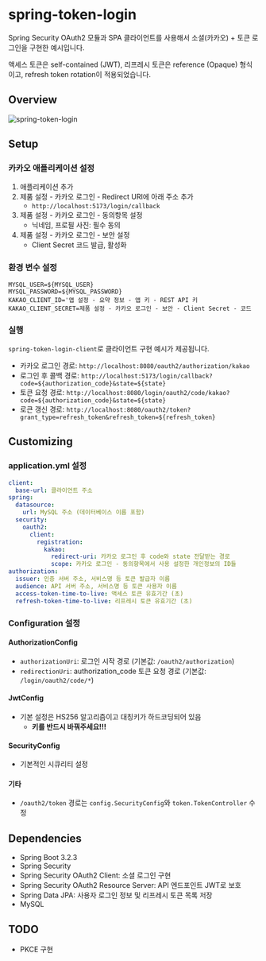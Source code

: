 # spring-token-login

Spring Security OAuth2 모듈과 SPA 클라이언트를 사용해서 소셜(카카오) + 토큰 로그인을 구현한 예시입니다.

액세스 토큰은 self-contained (JWT), 리프레시 토큰은 reference (Opaque) 형식이고, refresh token rotation이 적용되었습니다.

## Overview
![spring-token-login](https://github.com/Lechros/spring-token-login/assets/6011621/1c3ed9c1-61b3-4718-b748-03d34a8b8215)


## Setup

### 카카오 애플리케이션 설정

1. 애플리케이션 추가
2. 제품 설정 - 카카오 로그인 - Redirect URI에 아래 주소 추가
    - `http://localhost:5173/login/callback`
3. 제품 설정 - 카카오 로그인 - 동의항목 설정
    - 닉네임, 프로필 사진: 필수 동의
4. 제품 설정 - 카카오 로그인 - 보안 설정
    - Client Secret 코드 발급, 활성화

### 환경 변수 설정

```
MYSQL_USER=${MYSQL_USER}
MYSQL_PASSWORD=${MYSQL_PASSWORD}
KAKAO_CLIENT_ID='앱 설정 - 요약 정보 - 앱 키 - REST API 키
KAKAO_CLIENT_SECRET=제품 설정 - 카카오 로그인 - 보안 - Client Secret - 코드
```

### 실행

`spring-token-login-client`로 클라이언트 구현 예시가 제공됩니다.

- 카카오 로그인 경로: `http://localhost:8080/oauth2/authorization/kakao`
- 로그인 후 콜백 경로: `http://localhost:5173/login/callback?code=${authorization_code}&state=${state}`
- 토큰 요청 경로: `http://localhost:8080/login/oauth2/code/kakao?code=${authorization_code}&state=${state}`
- 로큰 갱신 경로: `http://localhost:8080/oauth2/token?grant_type=refresh_token&refresh_token=${refresh_token}`

## Customizing

### application.yml 설정

```yaml
client:
  base-url: 클라이언트 주소
spring:
  datasource:
    url: MySQL 주소 (데이터베이스 이름 포함)
  security:
    oauth2:
      client:
        registration:
          kakao:
            redirect-uri: 카카오 로그인 후 code와 state 전달받는 경로
            scope: 카카오 로그인 - 동의항목에서 사용 설정한 개인정보의 ID들
authorization:
  issuer: 인증 서버 주소, 서비스명 등 토큰 발급자 이름
  audience: API 서버 주소, 서비스명 등 토큰 사용자 이름
  access-token-time-to-live: 액세스 토큰 유효기간 (초)
  refresh-token-time-to-live: 리프레시 토큰 유효기간 (초)
```

### Configuration 설정

#### AuthorizationConfig

- `authorizationUri`: 로그인 시작 경로
  (기본값: `/oauth2/authorization`)
- `redirectionUri`: authorization_code 토큰 요청 경로
  (기본값: `/login/oauth2/code/*`)

#### JwtConfig

- 기본 설정은 HS256 알고리즘이고 대칭키가 하드코딩되어 있음
  - **키를 반드시 바꿔주세요!!!**

#### SecurityConfig

- 기본적인 시큐리티 설정

#### 기타

- `/oauth2/token` 경로는 `config.SecurityConfig`와 `token.TokenController` 수정

## Dependencies

- Spring Boot 3.2.3
- Spring Security
- Spring Security OAuth2 Client: 소셜 로그인 구현
- Spring Security OAuth2 Resource Server: API 엔드포인트 JWT로 보호
- Spring Data JPA: 사용자 로그인 정보 및 리프레시 토큰 목록 저장
- MySQL

## TODO
- PKCE 구현
